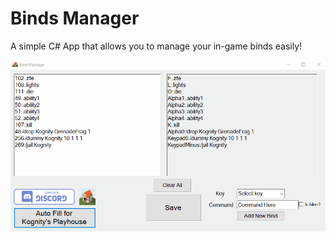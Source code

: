 # Binds Manager
 A simple C# App that allows you to manage your in-game binds easily!

 ![Program Demo](/demonstration.gif)